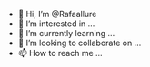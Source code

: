 - 👋 Hi, I’m @Rafaallure
- 👀 I’m interested in ...
- 🌱 I’m currently learning ...
- 💞️ I’m looking to collaborate on ...
- 📫 How to reach me ...

<!---
Rafaallure/Rafaallure is a ✨ special ✨ repository because its `README.md` (this file) appears on your GitHub profile.
You can click the Preview link to take a look at your changes.
--->
